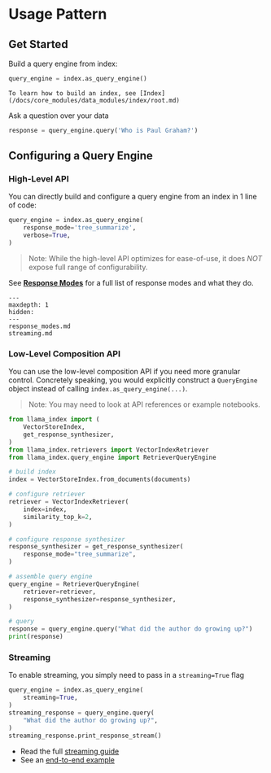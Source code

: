 # Usage Pattern

## Get Started
Build a query engine from index:
```python
query_engine = index.as_query_engine()
```

```{tip}
To learn how to build an index, see [Index](/docs/core_modules/data_modules/index/root.md)
```

Ask a question over your data
```python
response = query_engine.query('Who is Paul Graham?')
```

## Configuring a Query Engine
### High-Level API
You can directly build and configure a query engine from an index in 1 line of code:
```python
query_engine = index.as_query_engine(
    response_mode='tree_summarize',
    verbose=True,
)
```
> Note: While the high-level API optimizes for ease-of-use, it does *NOT* expose full range of configurability.  

See [**Response Modes**](./response_modes.md) for a full list of response modes and what they do.

```{toctree}
---
maxdepth: 1
hidden:
---
response_modes.md
streaming.md
```



### Low-Level Composition API

You can use the low-level composition API if you need more granular control.
Concretely speaking, you would explicitly construct a `QueryEngine` object instead of calling `index.as_query_engine(...)`.
> Note: You may need to look at API references or example notebooks.


```python
from llama_index import (
    VectorStoreIndex,
    get_response_synthesizer,
)
from llama_index.retrievers import VectorIndexRetriever
from llama_index.query_engine import RetrieverQueryEngine

# build index
index = VectorStoreIndex.from_documents(documents)

# configure retriever
retriever = VectorIndexRetriever(
    index=index, 
    similarity_top_k=2,
)

# configure response synthesizer
response_synthesizer = get_response_synthesizer(
    response_mode="tree_summarize",
)

# assemble query engine
query_engine = RetrieverQueryEngine(
    retriever=retriever,
    response_synthesizer=response_synthesizer,
)

# query
response = query_engine.query("What did the author do growing up?")
print(response)
```
### Streaming
To enable streaming, you simply need to pass in a `streaming=True` flag

```python
query_engine = index.as_query_engine(
    streaming=True,
)
streaming_response = query_engine.query(
    "What did the author do growing up?", 
)
streaming_response.print_response_stream() 
```

* Read the full [streaming guide](/docs/core_modules/query_modules/query_engine/streaming.md)
* See an [end-to-end example](/docs/examples/customization/streaming/SimpleIndexDemo-streaming.ipynb)

